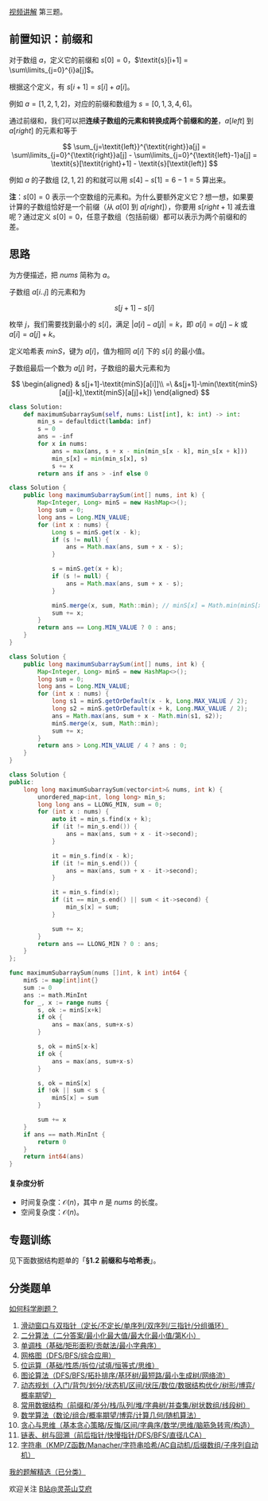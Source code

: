 [视频讲解](https://www.bilibili.com/video/BV14C411r7nN/) 第三题。

## 前置知识：前缀和

对于数组 $a$，定义它的前缀和 $\textit{s}[0]=0$，$\textit{s}[i+1] = \sum\limits_{j=0}^{i}a[j]$。

根据这个定义，有 $s[i+1]=s[i]+a[i]$。

例如 $a=[1,2,1,2]$，对应的前缀和数组为 $s=[0,1,3,4,6]$。

通过前缀和，我们可以把**连续子数组的元素和转换成两个前缀和的差**，$a[\textit{left}]$ 到 $a[\textit{right}]$ 的元素和等于

$$
\sum_{j=\textit{left}}^{\textit{right}}a[j] = \sum\limits_{j=0}^{\textit{right}}a[j] - \sum\limits_{j=0}^{\textit{left}-1}a[j] = \textit{s}[\textit{right}+1] - \textit{s}[\textit{left}]
$$

例如 $a$ 的子数组 $[2,1,2]$ 的和就可以用 $s[4]-s[1]=6-1=5$ 算出来。

**注**：$s[0]=0$ 表示一个空数组的元素和。为什么要额外定义它？想一想，如果要计算的子数组恰好是一个前缀（从 $a[0]$ 到 $a[\textit{right}]$），你要用 $s[\textit{right}+1]$ 减去谁呢？通过定义 $s[0]=0$，任意子数组（包括前缀）都可以表示为两个前缀和的差。

## 思路

为方便描述，把 $\textit{nums}$ 简称为 $a$。

子数组 $a[i..j]$ 的元素和为 

$$
s[j+1]-s[i]
$$

枚举 $j$，我们需要找到最小的 $s[i]$，满足 $|a[i]-a[j]|=k$，即 $a[i] = a[j]-k$ 或 $a[i]=a[j]+k$。

定义哈希表 $\textit{minS}$，键为 $a[i]$，值为相同 $a[i]$ 下的 $s[i]$ 的最小值。

子数组最后一个数为 $a[j]$ 时，子数组的最大元素和为

$$
\begin{aligned}
& s[j+1]-\textit{minS}[a[i]]\\
=\ &s[j+1]-\min(\textit{minS}[a[j]-k],\textit{minS}[a[j]+k])
\end{aligned}
$$

```py [sol-Python3]
class Solution:
    def maximumSubarraySum(self, nums: List[int], k: int) -> int:
        min_s = defaultdict(lambda: inf)
        s = 0
        ans = -inf
        for x in nums:
            ans = max(ans, s + x - min(min_s[x - k], min_s[x + k]))
            min_s[x] = min(min_s[x], s)
            s += x
        return ans if ans > -inf else 0
```

```java [sol-Java]
class Solution {
    public long maximumSubarraySum(int[] nums, int k) {
        Map<Integer, Long> minS = new HashMap<>();
        long sum = 0;
        long ans = Long.MIN_VALUE;
        for (int x : nums) {
            Long s = minS.get(x - k);
            if (s != null) {
                ans = Math.max(ans, sum + x - s);
            }

            s = minS.get(x + k);
            if (s != null) {
                ans = Math.max(ans, sum + x - s);
            }

            minS.merge(x, sum, Math::min); // minS[x] = Math.min(minS[x], sum)
            sum += x;
        }
        return ans == Long.MIN_VALUE ? 0 : ans;
    }
}
```

```java [sol-Java 写法二]
class Solution {
    public long maximumSubarraySum(int[] nums, int k) {
        Map<Integer, Long> minS = new HashMap<>();
        long sum = 0;
        long ans = Long.MIN_VALUE;
        for (int x : nums) {
            long s1 = minS.getOrDefault(x - k, Long.MAX_VALUE / 2);
            long s2 = minS.getOrDefault(x + k, Long.MAX_VALUE / 2);
            ans = Math.max(ans, sum + x - Math.min(s1, s2));
            minS.merge(x, sum, Math::min);
            sum += x;
        }
        return ans > Long.MIN_VALUE / 4 ? ans : 0;
    }
}
```

```cpp [sol-C++]
class Solution {
public:
    long long maximumSubarraySum(vector<int>& nums, int k) {
        unordered_map<int, long long> min_s;
        long long ans = LLONG_MIN, sum = 0;
        for (int x : nums) {
            auto it = min_s.find(x + k);
            if (it != min_s.end()) {
                ans = max(ans, sum + x - it->second);
            }

            it = min_s.find(x - k);
            if (it != min_s.end()) {
                ans = max(ans, sum + x - it->second);
            }

            it = min_s.find(x);
            if (it == min_s.end() || sum < it->second) {
                min_s[x] = sum;
            }

            sum += x;
        }
        return ans == LLONG_MIN ? 0 : ans;
    }
};
```

```go [sol-Go]
func maximumSubarraySum(nums []int, k int) int64 {
	minS := map[int]int{}
	sum := 0
	ans := math.MinInt
	for _, x := range nums {
		s, ok := minS[x+k]
		if ok {
			ans = max(ans, sum+x-s)
		}

		s, ok = minS[x-k]
		if ok {
			ans = max(ans, sum+x-s)
		}

		s, ok = minS[x]
		if !ok || sum < s {
			minS[x] = sum
		}

		sum += x
	}
	if ans == math.MinInt {
		return 0
	}
	return int64(ans)
}
```

#### 复杂度分析

- 时间复杂度：$\mathcal{O}(n)$，其中 $n$ 是 $\textit{nums}$ 的长度。
- 空间复杂度：$\mathcal{O}(n)$。

## 专题训练

见下面数据结构题单的「**§1.2 前缀和与哈希表**」。

## 分类题单

[如何科学刷题？](https://leetcode.cn/circle/discuss/RvFUtj/)

1. [滑动窗口与双指针（定长/不定长/单序列/双序列/三指针/分组循环）](https://leetcode.cn/circle/discuss/0viNMK/)
2. [二分算法（二分答案/最小化最大值/最大化最小值/第K小）](https://leetcode.cn/circle/discuss/SqopEo/)
3. [单调栈（基础/矩形面积/贡献法/最小字典序）](https://leetcode.cn/circle/discuss/9oZFK9/)
4. [网格图（DFS/BFS/综合应用）](https://leetcode.cn/circle/discuss/YiXPXW/)
5. [位运算（基础/性质/拆位/试填/恒等式/思维）](https://leetcode.cn/circle/discuss/dHn9Vk/)
6. [图论算法（DFS/BFS/拓扑排序/基环树/最短路/最小生成树/网络流）](https://leetcode.cn/circle/discuss/01LUak/)
7. [动态规划（入门/背包/划分/状态机/区间/状压/数位/数据结构优化/树形/博弈/概率期望）](https://leetcode.cn/circle/discuss/tXLS3i/)
8. [常用数据结构（前缀和/差分/栈/队列/堆/字典树/并查集/树状数组/线段树）](https://leetcode.cn/circle/discuss/mOr1u6/)
9. [数学算法（数论/组合/概率期望/博弈/计算几何/随机算法）](https://leetcode.cn/circle/discuss/IYT3ss/)
10. [贪心与思维（基本贪心策略/反悔/区间/字典序/数学/思维/脑筋急转弯/构造）](https://leetcode.cn/circle/discuss/g6KTKL/)
11. [链表、树与回溯（前后指针/快慢指针/DFS/BFS/直径/LCA）](https://leetcode.cn/circle/discuss/K0n2gO/)
12. [字符串（KMP/Z函数/Manacher/字符串哈希/AC自动机/后缀数组/子序列自动机）](https://leetcode.cn/circle/discuss/SJFwQI/)

[我的题解精选（已分类）](https://github.com/EndlessCheng/codeforces-go/blob/master/leetcode/SOLUTIONS.md)

欢迎关注 [B站@灵茶山艾府](https://space.bilibili.com/206214)
